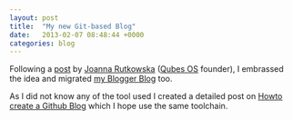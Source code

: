 ```yaml
---
layout: post
title:  "My new Git-based Blog"
date:   2013-02-07 08:48:44 +0000
categories: blog
---
```


Following a [post][Joanna post] by [Joanna Rutkowska] ([Qubes OS] founder), I
embrassed the idea and migrated [my Blogger Blog] too.

As I did not know any of the tool used I created a detailed post on
[Howto create a Github Blog] which I hope use the same toolchain.





[Joanna post]: http://blog.invisiblethings.org/2015/02/09/my-new-git-based-blog.html
[Joanna Rutkowska]: http://blog.invisiblethings.org/about/
[Qubes OS]: https://qubes-os.org/
[my Blogger Blog]: http://bowabos.blogspot.co.uk/

[Howto create a Github Blog]: /howto/2016/01/17/create-github-blog
